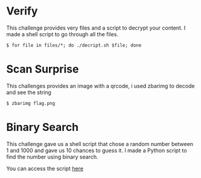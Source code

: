 # Verify

This challenge provides very files and a script to decrypt your content. I made a shell script to go through all the files.

```shell
$ for file in files/*; do ./decript.sh $file; done
```

# Scan Surprise

This challenges provides an image with a qrcode, i used zbarimg to decode and see the string

```shell
$ zbarimg flag.png
```

# Binary Search

This challenge gave us a shell script that chose a random number between 1 and 1000 and gave us 10 chances to guess it. I made a Python script to find the number using binary search.

You can access the script [here](./binarySearch.py)


